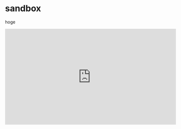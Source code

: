 # sandbox

hoge
<iframe width="560" height="315" src="https://www.youtube.com/embed/FwCqxHGfHAk" frameborder="0" allowfullscreen></iframe>

